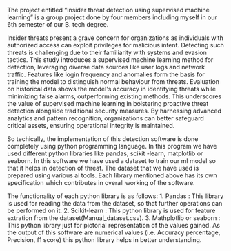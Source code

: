The project entitled “Insider threat detection using supervised machine learning” is a group project done by four members including myself in our 6th semester of our B. tech degree. 

 Insider threats present a grave concern for organizations as individuals with authorized access can exploit privileges for malicious intent. Detecting such threats is challenging due 
 to their familiarity with systems and evasion tactics. This study introduces a supervised machine learning method for detection, leveraging diverse data sources like user logs and network traffic. 
 Features like login frequency and anomalies form the basis for training the model to distinguish normal behaviour from threats. Evaluation on historical data shows the model's accuracy in identifying 
 threats while minimizing false alarms, outperforming existing methods. This underscores the value of supervised machine learning in bolstering proactive threat detection alongside traditional security measures. 
 By harnessing advanced analytics and pattern recognition, organizations can better safeguard critical assets, ensuring operational integrity is maintained. 

 So techically, the implementation of this detection software is done completely using python programming language. In this program we have used different python libraries like pandas, scikit -learn, matplotlib 
 or seaborn. In this software we have used a dataset to train our ml model so that it helps in detection of threat. The dataset that we have used is prepared using various ai tools. Each library mentioned above has
 its own specification which contributes in overall working of the software. 

 The functionality of each python library is as follows: 
                 1. Pandas : This library is used for reading the data from the dataset, so that further operations can be performed on it.
                 2. Scikit-learn : This python library is used for feature extration from the dataset(Manual_dataset.csv).
                 3. Mathplotlib or seaborn : This python library just for pictorial representation of the values gained. As the output of this software are numerical 
                                             values (i.e. Accuracy percentage, Precision, f1 score) this python library helps in better understanding.
